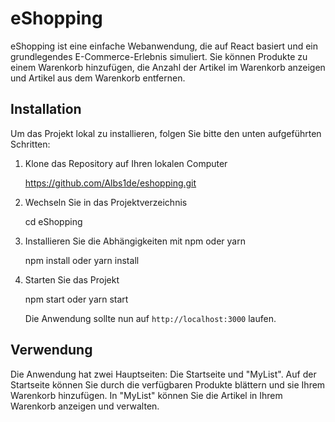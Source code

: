 # eShopping

eShopping ist eine einfache Webanwendung, die auf React basiert und ein grundlegendes E-Commerce-Erlebnis simuliert. Sie können Produkte zu einem Warenkorb hinzufügen, die Anzahl der Artikel im Warenkorb anzeigen und Artikel aus dem Warenkorb entfernen.

## Installation

Um das Projekt lokal zu installieren, folgen Sie bitte den unten aufgeführten Schritten:

1. Klone das Repository auf Ihren lokalen Computer

   https://github.com/Albs1de/eshopping.git

2. Wechseln Sie in das Projektverzeichnis

   cd eShopping

3. Installieren Sie die Abhängigkeiten mit npm oder yarn

   npm install oder yarn install

4. Starten Sie das Projekt

   npm start oder yarn start

   Die Anwendung sollte nun auf `http://localhost:3000` laufen.

## Verwendung

Die Anwendung hat zwei Hauptseiten: Die Startseite und "MyList". Auf der Startseite können Sie durch die verfügbaren Produkte blättern und sie Ihrem Warenkorb hinzufügen. In "MyList" können Sie die Artikel in Ihrem Warenkorb anzeigen und verwalten.
